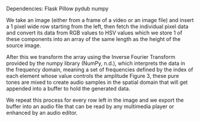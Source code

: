 Dependencies:
Flask
Pillow
pydub
numpy

We take an image (either from a frame of a video or an image file) and insert a 1 pixel wide row starting from the left, then fetch the individual pixel data and convert its data from RGB values to HSV values which we store 1 of these components into an array of the same length as the height of the source image.

After this we transform the array using the Inverse Fourier Transform provided by the numpy library (NumPy, n.d.), which interprets the data in the frequency domain, meaning a set of frequencies defined by the index of each element whose value controls the amplitude Figure 3, these pure tones are mixed to create audio samples in the spatial domain that will get appended into a buffer to hold the generated data.

We repeat this process for every row left in the image and we export the buffer into an audio file that can be read by any multimedia player or enhanced by an audio editor.